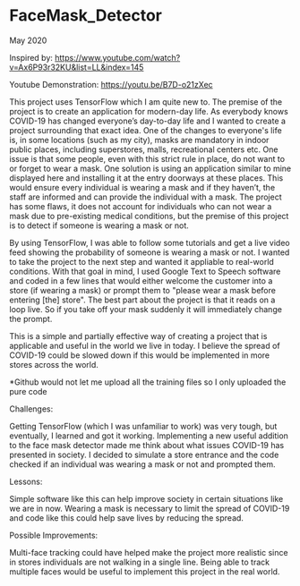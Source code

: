 # FaceMask_Detector

May 2020
 
Inspired by: https://www.youtube.com/watch?v=Ax6P93r32KU&list=LL&index=145
 
Youtube Demonstration: https://youtu.be/B7D-o21zXec
 
This project uses TensorFlow which I am quite new to. The premise of the project is to create an application for modern-day life. As everybody knows COVID-19 has changed everyone’s day-to-day life and I wanted to create a project surrounding that exact idea. One of the changes to everyone's life is, in some locations (such as my city), masks are mandatory in indoor public places, including superstores, malls, recreational centers etc. One issue is that some people, even with this strict rule in place, do not want to or forget to wear a mask. One solution is using an application similar to mine displayed here and installing it at the entry doorways at these places. This would ensure every individual is wearing a mask and if they haven’t, the staff are informed and can provide the individual with a mask. The project has some flaws, it does not account for individuals who can not wear a mask due to pre-existing medical conditions, but the premise of this project is to detect if someone is wearing a mask or not.

By using TensorFlow, I was able to follow some tutorials and get a live video feed showing the probability of someone is wearing a mask or not. I wanted to take the project to the next step and wanted it appliable to real-world conditions. With that goal in mind, I used Google Text to Speech software and coded in a few lines that would either welcome the customer into a store (if wearing a mask) or prompt them to "please wear a mask before entering [the] store". The best part about the project is that it reads on a loop live. So if you take off your mask suddenly it will immediately change the prompt.

This is a simple and partially effective way of creating a project that is applicable and useful in the world we live in today. I believe the spread of COVID-19 could be slowed down if this would be implemented in more stores across the world.

*Github would not let me upload all the training files so I only uploaded the pure code

Challenges:

Getting TensorFlow (which I was unfamiliar to work) was very tough, but eventually, I learned and got it working. Implementing a new useful addition to the face mask detector made me think about what issues COVID-19 has presented in society. I decided to simulate a store entrance and the code checked if an individual was wearing a mask or not and prompted them.

Lessons:

Simple software like this can help improve society in certain situations like we are in now. Wearing a mask is necessary to limit the spread of COVID-19 and code like this could help save lives by reducing the spread.

Possible Improvements:

Multi-face tracking could have helped make the project more realistic since in stores individuals are not walking in a single line. Being able to track multiple faces would be useful to implement this project in the real world.


